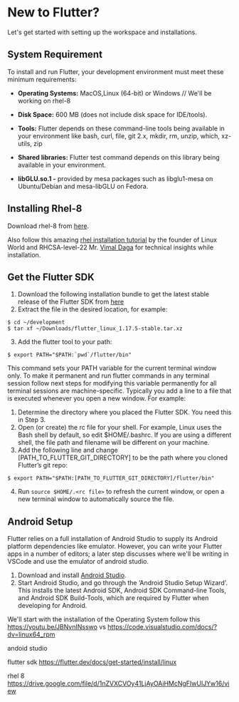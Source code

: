 # New to Flutter?
Let's get started with setting up the workspace and installations.

## System Requirement
To install and run Flutter, your development environment must meet these minimum requirements:

* **Operating Systems:** MacOS,Linux (64-bit) or Windows // We'll be working on rhel-8

* **Disk Space:** 600 MB (does not include disk space for IDE/tools).

* **Tools:** Flutter depends on these command-line tools being available in your environment like bash, curl, 
file, git 2.x, mkdir, rm, unzip, which, xz-utils, zip

* **Shared libraries:** Flutter test command depends on this library being available in your environment.

* **libGLU.so.1 -** provided by mesa packages such as libglu1-mesa on Ubuntu/Debian and mesa-libGLU on Fedora.

## Installing Rhel-8
Download rhel-8 from [here](https://drive.google.com/file/d/1nZVXCVOy41LjAyOAiHMcNgFIwUlJYw16/view).

Also follow this amazing [rhel installation tutorial](https://youtu.be/JBNvnINsswo) by the founder of Linux World and RHCSA-level-22 Mr. [Vimal Daga](https://in.linkedin.com/in/vimaldaga) for technical insights while installation.

## Get the Flutter SDK
1.  Download the following installation bundle to get the latest stable release of the Flutter SDK from [here](https://flutter.dev/docs/get-started/install/linux)
2.  Extract the file in the desired location, for example:
```
$ cd ~/development
$ tar xf ~/Downloads/flutter_linux_1.17.5-stable.tar.xz
```
3.  Add the flutter tool to your path:
```
$ export PATH="$PATH:`pwd`/flutter/bin"
```

This command sets your PATH variable for the current terminal window only.
To make it permanent and run flutter commands in any terminal session follow next steps for modifying 
this variable permanently for all terminal sessions are machine-specific. 
Typically you add a line to a file that is executed whenever you open a new window. For example:

1. Determine the directory where you placed the Flutter SDK. You need this in Step 3.
2. Open (or create) the rc file for your shell. For example, Linux uses the Bash shell by default, so edit $HOME/.bashrc. If you are using a different shell, the file path and filename will be different on your machine.
3. Add the following line and change [PATH_TO_FLUTTER_GIT_DIRECTORY] to be the path where you cloned Flutter’s git repo:
```
$ export PATH="$PATH:[PATH_TO_FLUTTER_GIT_DIRECTORY]/flutter/bin"
```
4. Run ```source $HOME/.<rc file>``` to refresh the current window, or open a new terminal window to automatically source the file.

## Android Setup

Flutter relies on a full installation of Android Studio to supply its Android platform dependencies like emulator. However, you can write your Flutter apps in a number of editors; a later step discusses where we'll be writing in VSCode and use the emulator of android studio.
1.  Download and install [Android Studio](https://developer.android.com/studio#downloads).
2.  Start Android Studio, and go through the ‘Android Studio Setup Wizard’. This installs the latest Android SDK, Android SDK Command-line Tools, and Android SDK Build-Tools, which are required by Flutter when developing for Android.


We'll start with the installation of the Operating System 
follow this https://youtu.be/JBNvnINsswo
vs https://code.visualstudio.com/docs/?dv=linux64_rpm

andoid studio 

flutter sdk https://flutter.dev/docs/get-started/install/linux

rhel 8 https://drive.google.com/file/d/1nZVXCVOy41LjAyOAiHMcNgFIwUlJYw16/view

